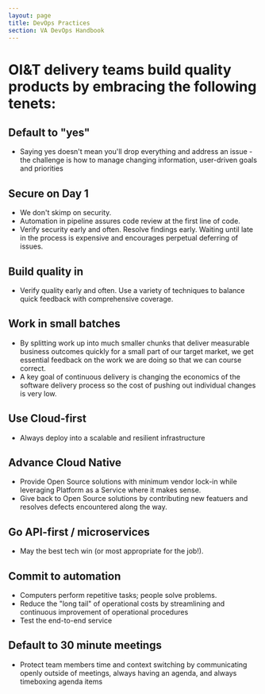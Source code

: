 ```yaml
---
layout: page
title: DevOps Practices
section: VA DevOps Handbook
---
```


# OI&T delivery teams build quality products by embracing the following tenets:

## Default to "yes"
* Saying yes doesn't mean you'll drop everything and address an issue - the challenge is how to manage changing information, user-driven goals and priorities

## Secure on Day 1
* We don't skimp on security.  
* Automation in pipeline assures code review at the first line of code.  
* Verify security early and often.  Resolve findings early.  Waiting until late in the process is expensive and encourages perpetual deferring of issues.

## Build quality in
* Verify quality early and often.  Use a variety of techniques to balance quick feedback with comprehensive coverage.

## Work in small batches
* By splitting work up into much smaller chunks that deliver measurable business outcomes quickly for a small part of our target market, we get essential feedback on the work we are doing so that we can course correct. 
* A key goal of continuous delivery is changing the economics of the software delivery process so the cost of pushing out individual changes is very low.

## Use Cloud-first
* Always deploy into a scalable and resilient infrastructure

## Advance Cloud Native
* Provide Open Source solutions with minimum vendor lock-in while leveraging Platform as a Service where it makes sense.
* Give back to Open Source solutions by contributing new featuers and resolves defects encountered along the way.

## Go API-first / microservices
* May the best tech win (or most appropriate for the job!).

## Commit to automation
* Computers perform repetitive tasks; people solve problems.
* Reduce the "long tail" of operational costs by streamlining and continuous improvement of operational procedures
* Test the end-to-end service

## Default to 30 minute meetings
* Protect team members time and context switching by communicating openly outside of meetings, always having an agenda, and always timeboxing agenda items
